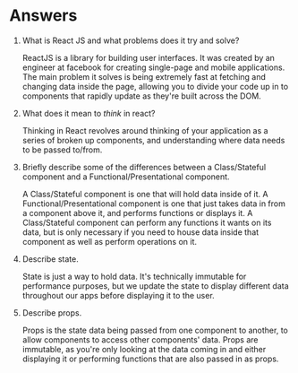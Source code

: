 # Answers

1.  What is React JS and what problems does it try and solve?

    ReactJS is a library for building user interfaces. It was created by an engineer at facebook for creating single-page and mobile applications. The main problem it solves is being extremely fast at fetching and changing data inside the page, allowing you to divide your code up in to components that rapidly update as they're built across the DOM. 

2.  What does it mean to _think_ in react?

    Thinking in React revolves around thinking of your application as a series of broken up components, and understanding where data needs to be passed to/from. 

3.  Briefly describe some of the differences between a Class/Stateful component and a Functional/Presentational component.

    A Class/Stateful component is one that will hold data inside of it. A Functional/Presentational component is one that just takes data in from a component above it, and performs functions or displays it. A Class/Stateful component can perform any functions it wants on its data, but is only necessary if you need to house data inside that component as well as perform operations on it.

4.  Describe state.

    State is just a way to hold data. It's technically immutable for performance purposes, but we update the state to display different data throughout our apps before displaying it to the user.

5.  Describe props.

    Props is the state data being passed from one component to another, to allow components to access other components' data. Props are immutable, as you're only looking at the data coming in and either displaying it or performing functions that are also passed in as props.